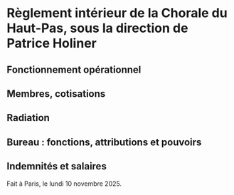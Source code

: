 <!-- LTeX: language=fr-FR -->
# Règlement intérieur de la Chorale du Haut-Pas, sous la direction de Patrice Holiner

## Fonctionnement opérationnel

<!-- TODO : à mettre dans le règlement intérieur.

La finalité de ces répétitions est de permettre à la **Chorale** de se produire dans des lieux exceptionnels du point de vue historique et musical tels que les églises Saint-Jacques du Haut-Pas, Saint-Étienne du Mont, Saint-Germain-des-Prés et d'autres, en collaboration avec l'Ensemble vocal de l'École polytechnique avec qui elle partage des liens privilégiés notamment au travers de son Directeur Musical, Patrice Holiner, mais aussi de ses membres, dont certains sont élèves polytechniciens actuels et anciens.

Le programme des répétitions est usuellement renouvelé chaque trimestre et comprend en général deux grandes œuvres du répertoire.

Par ailleurs, il est proposé aux **choristes** de participer à certains offices à caractère mémoriel ou religieux où le répertoire chorale brille particulièrement, tels que X-Mémorial ou l'animation de messes à Saint-Jacques du Haut-Pas. -->

## Membres, cotisations

## Radiation

<!-- TODO : règlement intérieur

La radiation pour motif grave aura, entre autres effets, l'interdiction d'accès aux lieux de regroupement des membres en leur présence, en particulier l'accès aux répétitions et représentations, tant en tant que **choriste** que membre de l'audience.

Le membre concerné pourra faire recours auprès du bureau, expliquant ses raisons dans les deux cas de radiation prévus précédemment et appelant à une révision de la décision. Si le bureau maintient sa position, le membre peut finalement exposer publiquement, et en particulier via les canaux de communication internes à la **Chorale**, sa situation aux autres membres et établir une pétition de réinsitution qui sera considérée à partir du moment où un tiers des membres actifs l'aura signée. Celle-ci sera prise en compte par le bureau qui réévaluera sa décision, mais n'a en aucun cas à se conformer aux demandes de ladite pétition.

Les motifs graves incluent des postures publiques incompatibles avec l'esprit de la **Chorale** et la volonté de nuire à un autre membre ou un groupe de membres de la **Chorale**. En règle générale, les motifs graves sont laissés à l'interprétation du bureau et peuvent faire l'objet d'un signalement spontané de la part d'un membre, sans que cela ne soit jamais attendu de leur part. -->

## Bureau : fonctions, attributions et pouvoirs

## Indemnités et salaires

Fait à Paris, le lundi 10 novembre 2025.
